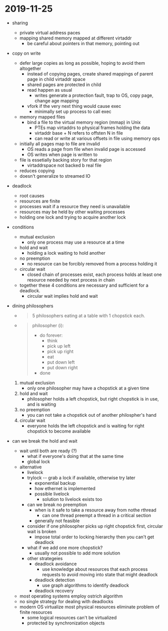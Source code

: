 # 2019-11-25

* sharing
  * private virtual address paces
  * mapping shared memory mapped at different virtaddr
    * be careful about pointers in that memory,  pointing out
* copy on write
  * defer large copies as long as possible, hoping to avoid them altogether
    * instead of copying pages, create shared mappings of parent page in child virtaddr space 
    * shared pages are protected in child
    * read happen as usual
      * writes generate a protection fault, trap to OS, copy page, change age mapping
    * vfork if the very next thing would cause exec
      * minimally set up process to call exec
  * memory mapped files
    * bind a file to the virtual memory region (mmap) in Unix
      * PTEs map virtaddrs to physical frames holding the data
      * virtaddr base + N refers to offsten N in file
      * can read or write at various offsets in file using memory ops
  * initially all pages map to file are invalid
    * OS reads a page from file when invalid page is accessed
    * OS writes when page is written to
  * file is essetially backing story for that region
    * virtaddrspace not backed b real file
  * reduces copying
  * doesn't generalize to streamed IO

* deadlock
  * root causes
  * resources are finite
  * processes wait if a resource they need is unavailable
  * resources may be held by other waiting processes
  * holding one lock and trying to acquire another lock
* conditions
  * mutual exclusion
    * only one process may use a resource at a time
  * hold and wait
    * holding a lock waiting to hold another
  * no preemption
    * no resource can be forcibly removed from a process holding it
  * circular wait
    * closed chain of processes exist, each process holds at least one resource needed by next process in chain
  * together these 4 conditions are necessary and sufficient for a deadlock.
    * circular wait implies hold and wait 
* dining philosophers
  * > 5 philosophers eating at a table with 1 chopstick each. 
  * > philosopher (i):
    > * do forever:
    >   * think
    >   * pick up left
    >   * pick up right
    >   * eat
    >   * put down left
    >   * put down right
    > * done
  1.  mutual exclusion
      * only one philosopher may have a chopstick at a given time  
  2.  hold and wait
      * philosopher holds a left chopstick, but right chopstick is in use, and is waiting  
  4.  no preemption
      * you can not take a chopstick out of another philospher's hand  
  5.  circular wait
      * everyone holds the left chopstick and is waiting for right chopstick to become available 
* can we break the hold and wait
  * wait until both are ready (?)
    * what if everyone's doing that at the same time
    * global lock
  * alternative
    * livelock
    * trylock -- grab a lock if available, otherwise try later
      * exponential backup
      * how ethernet is implemented
      * possible livelock
        * solution to livelock exists too
    * can we break no preemption
      * when is it safe to take  a resource away from nothe rthread
        * can one thread preempt a thread in a critical section
      * generally not feasible
    * consider if one philosopher picks up right chopstick first, circular wait is broken
      * impose total order to locking hierarchy then you can't get deadlock
    * what if we add one more chopstick?
      * usually not possible to add more solution
    * other strategeies
      * deadlock avoidance
        * use knowledge about resources that each process requests to avoid moving into state that might deadlock
      * deadlock detection
        * use graph algorithms to identify deadlock
      * deadlock recovery
  * most operating systems employ ostrich algorithm
  * no single strategy for dealing with deadlocks
  * modern OS virtualize most physical resources eliminate problem of finite resources
    * some logical resources can't be virtualized
    * protected by synchronization objects